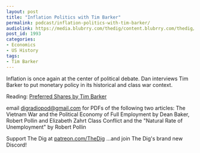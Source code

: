 ```yaml
---
layout: post
title: "Inflation Politics with Tim Barker"
permalink: podcast/inflation-politics-with-tim-barker/
audiolink: https://media.blubrry.com/thedig/content.blubrry.com/thedig/The_Dig-EP_316-Barker.mp3
post_id: 1993
categories: 
- Economics
- US History
tags: 
- Tim Barker
---
```


Inflation is once again at the center of political debate. Dan interviews Tim Barker to put monetary policy in its historical and class war context.

Reading:
[Preferred Shares by Tim Barker](https://www.phenomenalworld.org/analysis/wage-share)

email digradiopod@gmail.com for PDFs of the following two articles:
The Vietnam War and the Political Economy of Full Employment  by Dean Baker, Robert Pollin and Elizabeth Zahrt
Class Conflict and the "Natural Rate of Unemployment" by Robert Pollin

Support The Dig at [patreon.com/TheDig](http://www.patreon.com/TheDig) ...and join The Dig's brand new Discord!